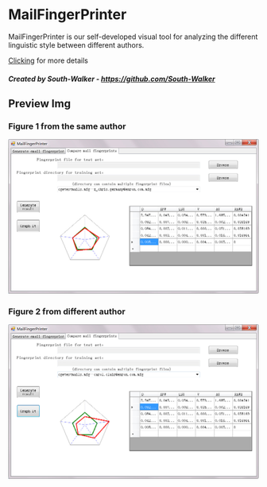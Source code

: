 # MailFingerPrinter
MailFingerPrinter is our self-developed visual tool for analyzing the different linguistic style between different authors.

<a href="https://github.com/South-Walker/MailFingerPrinter/raw/master/paper.pdf">Clicking</a> for more details
##### Created by South-Walker - https://github.com/South-Walker

## Preview Img

### Figure 1 from the same author
![](https://github.com/South-Walker/MailFingerPrinter/raw/master/mails/1000/img/more1000_1024.jpg)

### Figure 2 from different author
![](https://github.com/South-Walker/MailFingerPrinter/raw/master/mails/1000/img/more1000_1023.jpg)


